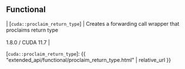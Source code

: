 ## Functional

| [`cuda::proclaim_return_type`] | Creates a forwarding call wrapper that proclaims return type <br/><br/> 1.8.0 / CUDA 11.7 |


[`cuda::proclaim_return_type`]: {{ "extended_api/functional/proclaim_return_type.html" | relative_url }}

